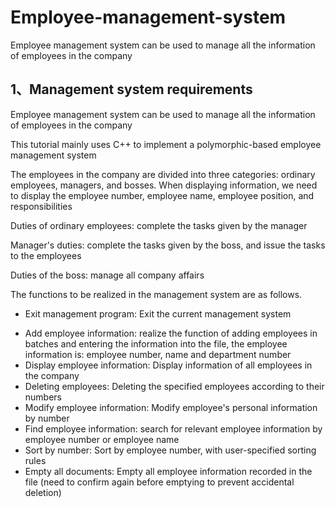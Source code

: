 # Employee-management-system
Employee management system can be used to manage all the information of employees in the company

## 1、Management system requirements

Employee management system can be used to manage all the information of employees in the company

This tutorial mainly uses C++ to implement a polymorphic-based employee management system



The employees in the company are divided into three categories: ordinary employees, managers, and bosses. When displaying information, we need to display the employee number, employee name, employee position, and responsibilities

Duties of ordinary employees: complete the tasks given by the manager

Manager's duties: complete the tasks given by the boss, and issue the tasks to the employees

Duties of the boss: manage all company affairs



The functions to be realized in the management system are as follows.

* Exit management program: Exit the current management system

- Add employee information: realize the function of adding employees in batches and entering the information into the file, the employee information is: employee number, name and department number
- Display employee information: Display information of all employees in the company
- Deleting employees: Deleting the specified employees according to their numbers
- Modify employee information: Modify employee's personal information by number
- Find employee information: search for relevant employee information by employee number or employee name
- Sort by number: Sort by employee number, with user-specified sorting rules
- Empty all documents: Empty all employee information recorded in the file (need to confirm again before emptying to prevent accidental deletion)
